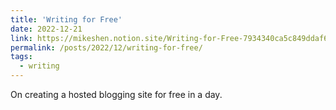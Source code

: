 ```yaml
---
title: 'Writing for Free'
date: 2022-12-21
link: https://mikeshen.notion.site/Writing-for-Free-7934340ca5c849ddaf6ff92c5fc031a6
permalink: /posts/2022/12/writing-for-free/
tags:
  - writing
---
```

On creating a hosted blogging site for free in a day.
